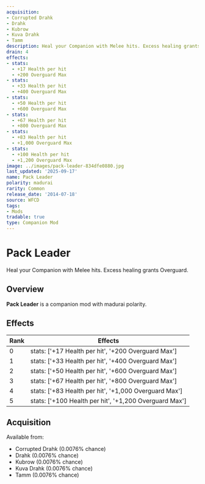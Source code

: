 ```yaml
---
acquisition:
- Corrupted Drahk
- Drahk
- Kubrow
- Kuva Drahk
- Tamm
description: Heal your Companion with Melee hits. Excess healing grants Overguard.
drain: 4
effects:
- stats:
  - +17 Health per hit
  - +200 Overguard Max
- stats:
  - +33 Health per hit
  - +400 Overguard Max
- stats:
  - +50 Health per hit
  - +600 Overguard Max
- stats:
  - +67 Health per hit
  - +800 Overguard Max
- stats:
  - +83 Health per hit
  - +1,000 Overguard Max
- stats:
  - +100 Health per hit
  - +1,200 Overguard Max
image: ../images/pack-leader-834dfe0880.jpg
last_updated: '2025-09-17'
name: Pack Leader
polarity: madurai
rarity: Common
release_date: '2014-07-18'
source: WFCD
tags:
- Mods
tradable: true
type: Companion Mod
---
```


# Pack Leader

Heal your Companion with Melee hits. Excess healing grants Overguard.

## Overview

**Pack Leader** is a companion mod with madurai polarity.

## Effects

| Rank | Effects |
|------|----------|
| 0 | stats: ['+17 Health per hit', '+200 Overguard Max'] |
| 1 | stats: ['+33 Health per hit', '+400 Overguard Max'] |
| 2 | stats: ['+50 Health per hit', '+600 Overguard Max'] |
| 3 | stats: ['+67 Health per hit', '+800 Overguard Max'] |
| 4 | stats: ['+83 Health per hit', '+1,000 Overguard Max'] |
| 5 | stats: ['+100 Health per hit', '+1,200 Overguard Max'] |

## Acquisition

Available from:
- Corrupted Drahk (0.0076% chance)
- Drahk (0.0076% chance)
- Kubrow (0.0076% chance)
- Kuva Drahk (0.0076% chance)
- Tamm (0.0076% chance)

